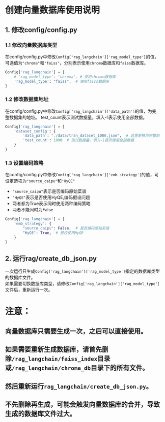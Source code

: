 # 创建向量数据库使用说明

## 1. 修改config/config.py
### 1.1 修改向量数据库类型
在config/config.py中修改`Config['rag_langchain']['rag_model_type']`的值，可选值为`"chroma"`和`"faiss"`，分别表示使用`chroma`数据库和`faiss`数据库。
```python
Config['rag_langchain'] = {
    # 'rag_model_type': "chroma", # 使用chroma数据库
    'rag_model_type': "faiss",  # 使用faiss数据库
}
```

### 1.2 修改数据集地址
在config/config.py中修改`Config['rag_langchain']['data_path']`的值，为完整数据集的地址。
test_count表示测试数据量，填入-1表示使用全部数据。
```python
Config['rag_langchain'] = {
    'dataset_config': {
        'data_path': "./data/tran_dataset_1000.json",  # 这里更换为完整的数据集路径
        'test_count': 1000  # 测试数据量，填入-1表示使用全部数据
    }
}
```

### 1.3 设置编码策略
在config/config.py中修改`Config['rag_langchain']['emb_strategy']`的值，可设定选项为`"source_caipu"`和`"HyQE"`
- `"source_caipu"`表示是否编码原始菜谱
- `"HyQE"`表示是否使用HyQE,编码假设问题
- 两者都为True表示同时使用两种编码策略
- 两者不能同时为False
```python
Config['rag_langchain'] = {
    'emb_strategy': {
        "source_caipu": False,  # 是否编码原始菜谱
        "HyQE": True,  # 是否使用HyQE
    }
}
```

## 2. 运行rag/create_db_json.py
一次运行只生成`Config['rag_langchain']['rag_model_type']`指定的数据库类型的数据库文件。  
如果需要切换数据库类型，请修改`Config['rag_langchain']['rag_model_type']`文件后，重新运行一次。

# 注意：
## 向量数据库只需要生成一次，之后可以直接使用。  
## 如果需要重新生成数据库，请首先删除`/rag_langchain/faiss_index`目录或`/rag_langchain/chroma_db`目录下的所有文件。  
## 然后重新运行`rag_langchain/create_db_json.py`。  
## 不先删除再生成，可能会触发向量数据库的合并，导致生成的数据库文件过大。
